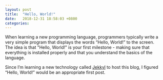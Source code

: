 ```yaml
---
layout: post
title:  "Hello, World!"
date:   2018-12-31 18:58:03 +0800
categories: 
---
```


When learning a new programming language, programmers typically write a very simple program that displays the words “Hello, World!” to the screen. The idea is that "Hello, World!" is your first milestone - making sure that everything is installed properly and that you understand the basics of the language.

Since I’m learning a new technology called [Jekkyl][jekyll] to host this blog, I figured “Hello, World!” would be an appropriate first post.

[jekyll]: https://jekyllrb.com/